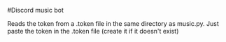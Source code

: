 #Discord music bot

Reads the token from a .token file in the same directory as music.py.
Just paste the token in the .token file (create it if it doesn't exist)